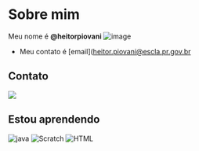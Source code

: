 # Sobre mim
 
  Meu nome é **@heitorpiovani**
  ![image](https://user-images.githubusercontent.com/105648525/169831350-33c6ea14-d763-4246-8e80-370164b7214f.png)

- Meu contato é [email](heitor.piovani@escla.pr.gov.br 

## Contato
<a href="Usuário do instagram" target="_blank"><img src="https://img.shields.io/badge/-Instagram-%23E4405F?style=for-the-badge&logo=instagram&logoColor=white" target="_blank"></a>


## Estou aprendendo

![java](https://img.shields.io/badge/JavaScript-323330?style=for-the-badge&logo=javascript&logoColor=F7DF1E)
![Scratch](https://img.shields.io/badge/Scratch-4D97FF?style=for-the-badge&logo=Scratch&logoColor=white)
![HTML](https://img.shields.io/badge/HTML5-E34F26?style=for-the-badge&logo=html5&logoColor=white)
   
